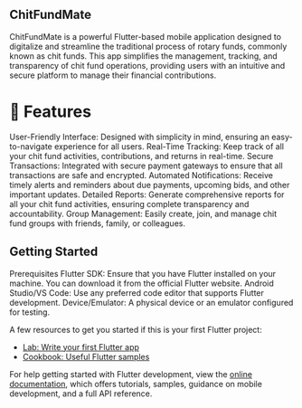 

## ChitFundMate

ChitFundMate is a powerful Flutter-based mobile application designed to digitalize and streamline the traditional process of rotary funds, commonly known as chit funds. This app simplifies the management, tracking, and transparency of chit fund operations, providing users with an intuitive and secure platform to manage their financial contributions.


# 📝 Features

User-Friendly Interface: Designed with simplicity in mind, ensuring an easy-to-navigate experience for all users.
Real-Time Tracking: Keep track of all your chit fund activities, contributions, and returns in real-time.
Secure Transactions: Integrated with secure payment gateways to ensure that all transactions are safe and encrypted.
Automated Notifications: Receive timely alerts and reminders about due payments, upcoming bids, and other important updates.
Detailed Reports: Generate comprehensive reports for all your chit fund activities, ensuring complete transparency and accountability.
Group Management: Easily create, join, and manage chit fund groups with friends, family, or colleagues.


## Getting Started

Prerequisites
Flutter SDK: Ensure that you have Flutter installed on your machine. You can download it from the official Flutter website.
Android Studio/VS Code: Use any preferred code editor that supports Flutter development.
Device/Emulator: A physical device or an emulator configured for testing.


A few resources to get you started if this is your first Flutter project:

- [Lab: Write your first Flutter app](https://docs.flutter.dev/get-started/codelab)
- [Cookbook: Useful Flutter samples](https://docs.flutter.dev/cookbook)

For help getting started with Flutter development, view the
[online documentation](https://docs.flutter.dev/), which offers tutorials,
samples, guidance on mobile development, and a full API reference.
